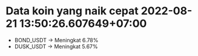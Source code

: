 # Data koin yang naik cepat 2022-08-21 13:50:26.607649+07:00

* BOND_USDT -> Meningkat 6.78%
* DUSK_USDT -> Meningkat 5.67%
